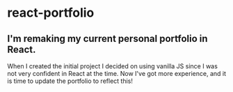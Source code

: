 # react-portfolio

## I'm remaking my current personal portfolio in React. 

When I created the initial project I decided on using vanilla JS since I was not very confident in React at the time. Now I've got more experience, and it is time to update the portfolio to reflect this!
